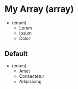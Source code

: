 # My Array (array)

- (enum)
  - Lorem
  - Ipsum
  - Dolor

## Default

- (enum)
  - Amet
  - Consectetur
  - Adipisicing
